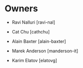 # Owners

- Ravi Nalluri [ravi-nal]

- Cat Chu [cathchu]

- Alain Baxter [alain-baxter]

- Marek Anderson [manderson-it]

- Karim Elatov [elatovg]

